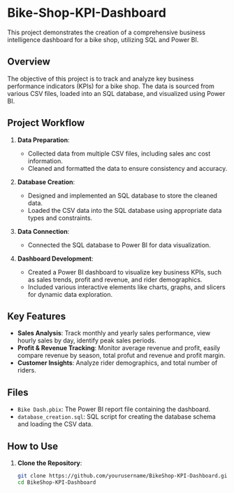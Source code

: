 # Bike-Shop-KPI-Dashboard
This project demonstrates the creation of a comprehensive business intelligence dashboard for a bike shop, utilizing SQL and Power BI.

## Overview

The objective of this project is to track and analyze key business performance indicators (KPIs) for a bike shop. The data is sourced from various CSV files, loaded into an SQL database, and visualized using Power BI.

## Project Workflow

1. **Data Preparation**:
   - Collected data from multiple CSV files, including sales anc cost information.
   - Cleaned and formatted the data to ensure consistency and accuracy.

2. **Database Creation**:
   - Designed and implemented an SQL database to store the cleaned data.
   - Loaded the CSV data into the SQL database using appropriate data types and constraints.

3. **Data Connection**:
   - Connected the SQL database to Power BI for data visualization.

4. **Dashboard Development**:
   - Created a Power BI dashboard to visualize key business KPIs, such as sales trends, profit and revenue, and rider demographics.
   - Included various interactive elements like charts, graphs, and slicers for dynamic data exploration.

## Key Features

- **Sales Analysis**: Track monthly and yearly sales performance, view hourly sales by day, identify peak sales periods.
- **Profit & Revenue Tracking**: Monitor average revenue and profit, easily compare revenue by season, total profut and revenue and profit margin.
- **Customer Insights**: Analyze rider demographics, and total number of riders.

## Files

- `Bike Dash.pbix`: The Power BI report file containing the dashboard.
- `database_creation.sql`: SQL script for creating the database schema and loading the CSV data.

## How to Use

1. **Clone the Repository**:
   ```bash
   git clone https://github.com/yourusername/BikeShop-KPI-Dashboard.git
   cd BikeShop-KPI-Dashboard

